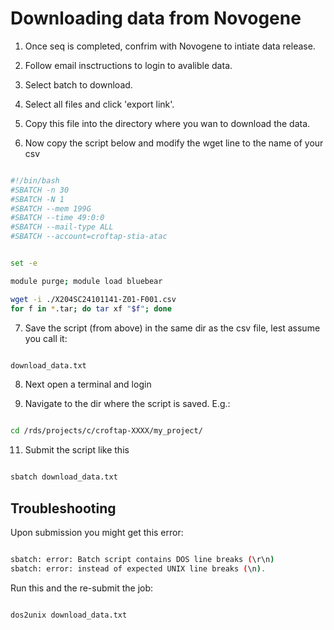 
# Downloading data from Novogene

1. Once seq is completed, confrim with Novogene to intiate data release.

2. Follow email insctructions to login to avalible data.

3. Select batch to download.

4. Select all files and click 'export link'.

5. Copy this file into the directory where you wan to download the data.

6. Now copy the script below and modify the wget line to the name of your csv



```bash

#!/bin/bash
#SBATCH -n 30
#SBATCH -N 1
#SBATCH --mem 199G
#SBATCH --time 49:0:0
#SBATCH --mail-type ALL
#SBATCH --account=croftap-stia-atac


set -e

module purge; module load bluebear

wget -i ./X204SC24101141-Z01-F001.csv
for f in *.tar; do tar xf "$f"; done

```

7. Save the script (from above) in the same dir as the csv file, lest assume you call it:

```bash

download_data.txt

```

8. Next open a terminal and login

9. Navigate to the dir where the script is saved. E.g.:

 ```bash

cd /rds/projects/c/croftap-XXXX/my_project/

 ```




11. Submit the script like this

 ```bash

sbatch download_data.txt

 ```

## Troubleshooting

Upon submission you might get this error:

 ```bash

sbatch: error: Batch script contains DOS line breaks (\r\n)
sbatch: error: instead of expected UNIX line breaks (\n).

 ```

Run this and the re-submit the job:

```bash

dos2unix download_data.txt

 ```
